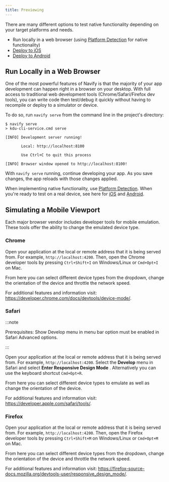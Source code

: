 ```yaml
---
title: Previewing
---
```


<head>
  <title>Previewing: To Run Navify Apps Locally in A Web Browser</title>
  <meta
    name="description"
    content="Previewing provides many different options to test native functionality based on needs. Use this feature to easily run your Navify app locally in a web browser."
  />
</head>

There are many different options to test native functionality depending on your target platforms and needs.

- Run locally in a web browser (using [Platform Detection](../core-concepts/cross-platform.md) for native functionality)
- [Deploy to iOS](ios.md)
- [Deploy to Android](android.md)

## Run Locally in a Web Browser

One of the most powerful features of Navify is that the majority of your app development can happen right in a browser on your desktop. With full access to traditional web development tools (Chrome/Safari/Firefox dev tools), you can write code then test/debug it quickly without having to recompile or deploy to a simulator or device.

To do so, run `navify serve` from the command line in the project's directory:

```shell-session
$ navify serve
> kdu-cli-service.cmd serve

[INFO] Development server running!

       Local: http://localhost:8100

       Use Ctrl+C to quit this process

[INFO] Browser window opened to http://localhost:8100!
```

With `navify serve` running, continue developing your app. As you save changes, the app reloads with those changes applied.

When implementing native functionality, use [Platform Detection](../core-concepts/cross-platform.md).
When you're ready to test on a real device, see here for [iOS](ios.md) and [Android](android.md).

## Simulating a Mobile Viewport

Each major browser vendor includes developer tools for mobile emulation. These tools offer the ability to change the emulated device type.

### Chrome

Open your application at the local or remote address that it is being served from. For example, `http://localhost:4200`. Then, open the Chrome developer tools by pressing `Ctrl+Shift+I` on Windows/Linux or `Cmd+Opt+I` on Mac.

From here you can select different device types from the dropdown, change the orientation of the device and throttle the network speed.

For additional features and information visit: https://developer.chrome.com/docs/devtools/device-mode/.

### Safari

:::note

Prerequisites: Show Develop menu in menu bar option must be enabled in Safari Advanced options.

:::

Open your application at the local or remote address that it is being served from. For example, `http://localhost:4200`. Select the **Develop** menu in Safari and select **Enter Responsive Design Mode** . Alternatively you can use the keyboard shortcut `Cmd+Opt+R`.

From here you can select different device types to emulate as well as change the orientation of the device.

For additional features and information visit: https://developer.apple.com/safari/tools/.

### Firefox

Open your application at the local or remote address that it is being served from. For example, `http://localhost:4200`. Then, open the Firefox developer tools by pressing `Ctrl+Shift+M` on Windows/Linux or `Cmd+Opt+M` on Mac.

From here you can select different device types from the dropdown, change the orientation of the device and throttle the network speed.

For additional features and information visit: https://firefox-source-docs.mozilla.org/devtools-user/responsive_design_mode/.
